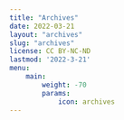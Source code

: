 ```yaml
---
title: "Archives"
date: 2022-03-21
layout: "archives"
slug: "archives"
license: CC BY-NC-ND
lastmod: '2022-3-21'
menu:
    main:
        weight: -70
        params: 
            icon: archives
---
```

